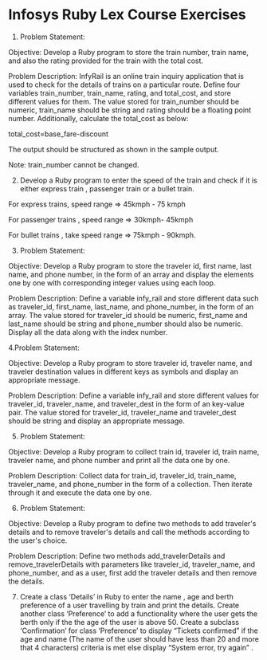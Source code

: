 # Infosys Ruby Lex Course Exercises

1. Problem Statement:

Objective: Develop a Ruby program to store the train number, train name, and also the rating provided for the train with the total cost.

Problem Description: InfyRail is an online train inquiry application that is used to check for the details of trains on a particular route. Define four variables train_number, train_name, rating, and total_cost, and store different values for them. The value stored for train_number should be numeric, train_name should be string and rating should be a floating point number. Additionally, calculate the total_cost as below:

total_cost=base_fare-discount

The output should be structured as shown in the sample output.

Note: train_number cannot be changed.

2. Develop a Ruby program to enter the speed of the train and check if it is either express train , passenger train or a bullet train. 

For express trains, speed range => 45kmph - 75 kmph

For passenger trains , speed range => 30kmph- 45kmph

For bullet trains , take speed range => 75kmph - 90kmph.

3. Problem Statement:

Objective: Develop a Ruby program to store the traveler id, first name, last name, and phone number, in the form of an array and display the elements one by one with corresponding integer values using each loop.

Problem Description: Define a variable infy_rail and store different data such as traveler_id, first_name, last_name, and phone_number, in the form of an array. The value stored for traveler_id should be numeric, first_name and last_name should be string and phone_number should also be numeric. Display all the data along with the index number.

4.Problem Statement:

Objective: Develop a Ruby program to store traveler id, traveler name, and traveler destination values in different keys as symbols and display an appropriate message.

Problem Description: Define a variable infy_rail and store different values for traveler_id, traveler_name, and traveler_dest in the form of an key-value pair. The value stored for traveler_id, traveler_name and traveler_dest should be string and display an appropriate message.

5. Problem Statement:

Objective: Develop a Ruby program to collect train id,  traveler id, train name, traveler name, and phone number and print all the data one by one.

Problem Description: Collect data for train_id, traveler_id, train_name, traveler_name, and phone_number in the form of a collection. Then iterate through it and execute the data one by one.

6. Problem Statement:

Objective: Develop a Ruby program to define two methods to add traveler's details and to remove traveler's details and call the methods according to the user's choice.

Problem Description: Define two methods add_travelerDetails and remove_travelerDetails with parameters like traveler_id, traveler_name, and phone_number, and as a user, first add the traveler details and then remove the details. 

7. Create a class ‘Details’ in Ruby to enter the name , age and berth  preference of a user travelling by train and print the details. Create another class ‘Preference’ to add a functionality where the user gets the berth only if the the age of the user is above 50. Create a subclass ‘Confirmation’ for  class ‘Preference’ to display “Tickets confirmed” if the age and name  (The name of the user should have less than 20 and more that 4 characters) criteria is met else display “System error, try again” .
